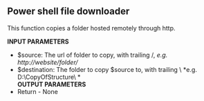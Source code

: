 ## Power shell file downloader 

This function copies a folder hosted remotely through http.

**INPUT PARAMETERS** <br />
- $source:  The url of folder to copy, with trailing /, *e.g. http://website/folder/* <br />
- $destination: The folder to copy $source to, with trailing \ *e.g. D:\CopyOfStructure\ *<br />
**OUTPUT PARAMETERS** <br />
- Return       - None
